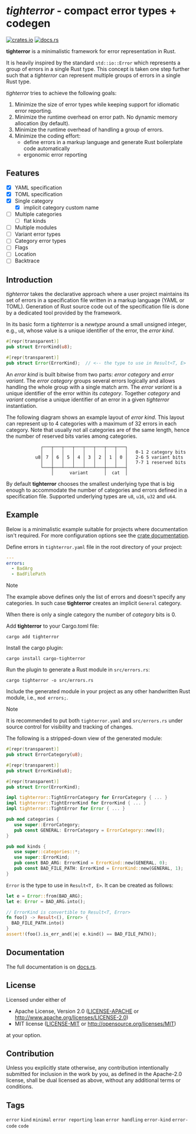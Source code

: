 # *tighterror* - compact error types + codegen

[![crates.io][crates-badge]][crates-url]
[![docs.rs][docs-badge]][docs-url]

[crates-badge]: https://img.shields.io/crates/v/tighterror.svg
[crates-url]: https://crates.io/crates/tighterror
[docs-badge]: https://img.shields.io/docsrs/tighterror
[docs-url]: https://docs.rs/tighterror/latest/tighterror

**tighterror** is a minimalistic framework for error representation in Rust.

It is heavily inspired by the standard `std::io::Error` which
represents a group of errors in a single Rust type. This concept is taken
one step further such that a *tighterror* can represent multiple groups of
errors in a single Rust type.

*tighterror* tries to achieve the following goals:

1. Minimize the size of error types while keeping support for idiomatic error
   reporting.
1. Minimize the runtime overhead on error path. No dynamic memory allocation
   (by default).
1. Minimize the runtime overhead of handling a group of errors.
1. Minimize the coding effort:
   - define errors in a markup language and generate Rust boilerplate code
     automatically
   - ergonomic error reporting

## Features

- [x] YAML specification
- [x] TOML specification
- [x] Single category
  - [x] implicit category custom name
- [ ] Multiple categories
  - [ ] flat kinds
- [ ] Multiple modules
- [ ] Variant error types
- [ ] Category error types
- [ ] Flags
- [ ] Location
- [ ] Backtrace

## Introduction

*tighterror* takes the declarative approach where a user project maintains its
set of errors in a specification file written in a markup language (YAML or
TOML). Generation of Rust source code out of the specification file is done by
a dedicated tool provided by the framework.

In its basic form a *tighterror* is a *newtype* around a small unsigned integer,
e.g., `u8`, whose value is a unique identifier of the error, the *error kind*.

```rust
#[repr(transparent)]
pub struct ErrorKind(u8);

#[repr(transparent)]
pub struct Error(ErrorKind);  // <-- the type to use in Result<T, E>
```

An *error kind* is built bitwise from two parts: *error category* and
*error variant*.
The *error category* groups several errors logically and allows
handling the whole group with a single match arm.
The *error variant* is a unique identifier of the error within its *category*.
Together *category* and *variant* comprise a unique identifier of an error
in a given *tighterror* instantiation.

The following diagram shows an example layout of *error kind*. This layout
can represent up to 4 categories with a maximum of 32 errors in each category.
Note that usually not all categories are of the same length, hence the number of
reserved bits varies among categories.

```text
             ┌───┬───┬───┬───┬───┬───┬───┬───┐
             │   │   │   │   │   │   │   │   │   0-1 2 category bits
           u8│ 7 │ 6 │ 5 │ 4 │ 3 │ 2 │ 1 │ 0 │   2-6 5 variant bits
             │   │   │   │   │   │   │   │   │   7-7 1 reserved bits
             └───┼───┴───┴───┴───┴───┼───┴───┤
                 │      variant      │  cat  │
```

By default **tighterror** chooses the smallest underlying type that is big
enough to accommodate the number of categories and errors defined in a
specification file. Supported underlying types are `u8`, `u16`, `u32` and `u64`.

## Example

Below is a minimalistic example suitable for projects where documentation
isn't required. For more configuration options see the [crate documentation].

Define errors in `tighterror.yaml` file in the root directory of your project:

```yaml
---
errors:
  - BadArg
  - BadFilePath
```

> [!NOTE]
> The example above defines only the list of errors and doesn't specify any
> categories. In such case **tighterror** creates an implicit `General` category.
>
> When there is only a single category the number of *category* bits is 0.

Add **tighterror** to your Cargo.toml file:

```shell
cargo add tighterror
```

Install the cargo plugin:

```shell
cargo install cargo-tighterror
```

Run the plugin to generate a Rust module in `src/errors.rs`:

```shell
cargo tighterror -o src/errors.rs
```

Include the generated module in your project as any other handwritten Rust
module, i.e., `mod errors;`.

> [!NOTE]
> It is recommended to put both `tighterror.yaml` and `src/errors.rs` under
> source control for visibility and tracking of changes.

The following is a stripped-down view of the generated module:

```rust
#[repr(transparent)]
pub struct ErrorCategory(u8);

#[repr(transparent)]
pub struct ErrorKind(u8);

#[repr(transparent)]
pub struct Error(ErrorKind);

impl tighterror::TightErrorCategory for ErrorCategory { ... }
impl tighterror::TightErrorKind for ErrorKind { ... }
impl tighterror::TightError for Error { ... }

pub mod categories {
   use super::ErrorCategory;
   pub const GENERAL: ErrorCategory = ErrorCategory::new(0);
}

pub mod kinds {
   use super::categories::*;
   use super::ErrorKind;
   pub const BAD_ARG: ErrorKind = ErrorKind::new(GENERAL, 0);
   pub const BAD_FILE_PATH: ErrorKind = ErrorKind::new(GENERAL, 1);
}
```

`Error` is the type to use in `Result<T, E>`. It can be created as follows:

```rust
let e = Error::from(BAD_ARG);
let e: Error = BAD_ARG.into();

// ErrorKind is convertible to Result<T, Error>
fn foo() -> Result<(), Error> {
  BAD_FILE_PATH.into()
}
assert!(foo().is_err_and(|e| e.kind() == BAD_FILE_PATH));
```

## Documentation

The full documentation is on [docs.rs].

[crate documentation]: https://docs.rs/tighterror/latest/tighterror
[docs.rs]: https://docs.rs/tighterror/latest/tighterror

## License

Licensed under either of

- Apache License, Version 2.0
  ([LICENSE-APACHE](LICENSE-APACHE) or <http://www.apache.org/licenses/LICENSE-2.0>)
- MIT license
  ([LICENSE-MIT](LICENSE-MIT) or <http://opensource.org/licenses/MIT>)

at your option.

## Contribution

Unless you explicitly state otherwise, any contribution intentionally submitted
for inclusion in the work by you, as defined in the Apache-2.0 license, shall be
dual licensed as above, without any additional terms or conditions.

## Tags

`error` `kind` `minimal` `error reporting` `lean` `error handling` `error-kind`
`error-code` `code`
